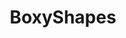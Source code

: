 ---
slug: "/boxyshapes"
title: "BoxyShapes"
description: "aids early childhood learning on basic shape and geometry, with interactive augmented reality environment through mobile learning."
url: ""
button: ""

contributions:
  - role: UI/UX Design
  - role: Front End Development
  - role: AR Development

technologies:
  - tool: Figma
  - tool: Unity Engine
  - tool: Vuforia

featuredImages:
  - image: images/boxyshapes/boxyshapes-1.png
  - image: images/boxyshapes/boxyshapes-2.png
  - image: images/boxyshapes/boxyshapes-3.png
  - image: images/boxyshapes/boxyshapes-4.png
---
